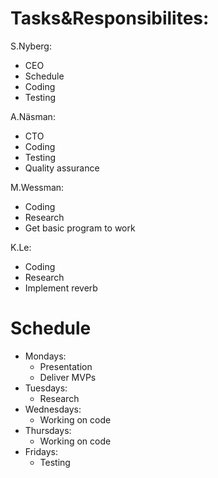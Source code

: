 # Tasks&Responsibilites:

S.Nyberg:
- CEO
- Schedule
- Coding
- Testing

A.Näsman:
- CTO
- Coding
- Testing
- Quality assurance

M.Wessman:
- Coding
- Research
- Get basic program to work

K.Le:
- Coding
- Research
- Implement reverb


# Schedule

- Mondays:
  - Presentation
  - Deliver MVPs
- Tuesdays:
  - Research
- Wednesdays:
  - Working on code
- Thursdays:
  - Working on code
- Fridays:
  - Testing
